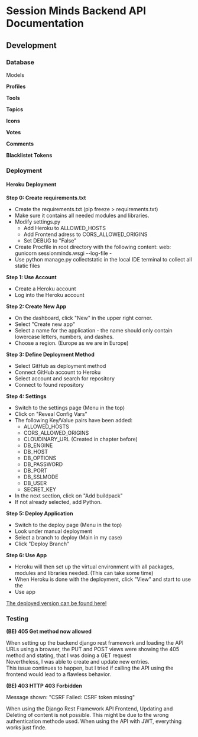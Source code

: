 # Session Minds Backend API Documentation

## Development

### Database

Models

**Profiles**

**Tools**

**Topics**

**Icons**

**Votes**

**Comments**

**Blacklistet Tokens**

### Deployment

#### Heroku Deployment

**Step 0: Create requirements.txt**

- Create the requirements.txt (pip freeze > requirements.txt)
- Make sure it contains all needed modules and libraries.
- Modify settings.py
  - Add Heroku to ALLOWED_HOSTS
  - Add Frontend adress to CORS_ALLOWED_ORIGINS
  - Set DEBUG to "False"
- Create Procfile in root directory with the following content: web: gunicorn sessionminds.wsgi --log-file -
- Use python manage.py collectstatic in the local IDE terminal to collect all static files

**Step 1: Use Account**

- Create a Heroku account
- Log into the Heroku account

**Step 2: Create New App**

- On the dashboard, click "New" in the upper right corner.
- Select "Create new app"
- Select a name for the application - the name should only contain lowercase letters, numbers, and dashes.
- Choose a region. (Europe as we are in Europe)

**Step 3: Define Deployment Method**

- Select GitHub as deployment method
- Connect GitHub account to Heroku
- Select account and search for repository
- Connect to found repository

**Step 4: Settings**

- Switch to the settings page (Menu in the top)
- Click on "Reveal Config Vars"
- The following Key/Value pairs have been added:
  - ALLOWED_HOSTS
  - CORS_ALLOWED_ORIGINS
  - CLOUDINARY_URL (Created in chapter before)
  - DB_ENGINE
  - DB_HOST
  - DB_OPTIONS
  - DB_PASSWORD
  - DB_PORT
  - DB_SSLMODE
  - DB_USER
  - SECRET_KEY
- In the next section, click on "Add buildpack"
- If not already selected, add Python.

**Step 5: Deploy Application**

- Switch to the deploy page (Menu in the top)
- Look under manual deployment
- Select a branch to deploy (Main in my case)
- Click "Deploy Branch"

**Step 6: Use App**

- Heroku will then set up the virtual environment with all packages, modules and libraries needed. (This can take some time)
- When Heroku is done with the deployment, click "View" and start to use the
- Use app
  <br>

[The deployed version can be found here!](https://sessionminds-be-f5283499a47c.herokuapp.com/)
<br>

### Testing

**(BE) 405 Get method now allowed**

When setting up the backend django rest framework and loading the API URLs using a browser, the PUT and POST views were showing the 405 method and stating, that I was doing a GET request<br>
Nevertheless, I was able to create and update new entries.<br>
This issue continues to happen, but I tried if calling the API using the frontend would lead to a flawless behavior.<br>

**(BE) 403 HTTP 403 Forbidden**

Message shown: "CSRF Failed: CSRF token missing"

When using the Django Rest Framework API Frontend, Updating and Deleting of content is not possible. This might be due to the wrong authentication methode used.
When using the API with JWT, everything works just finde.

